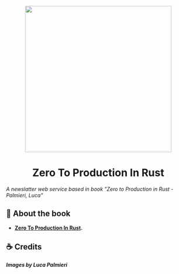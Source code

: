 <p align="center">
    <img src="https://pbs.twimg.com/profile_images/1317824917908430854/1mYc98Ph_400x400.jpg" width="400" />
</p>
<h1 align="center">
  Zero To Production In Rust
</h1>

_A newslatter web service based in book "Zero to Production in Rust - Palmieri, Luca"_

## 🚀 About the book
- **[Zero To Production In Rust](https://www.zero2prod.com).**

## :coffee: Credits
##### Images by Luca Palmieri
